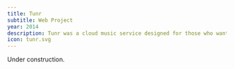 ```yaml
---
title: Tunr
subtitle: Web Project
year: 2014
description: Tunr was a cloud music service designed for those who want to keep ownership of their music files.
icon: tunr.svg
---
```

Under construction.